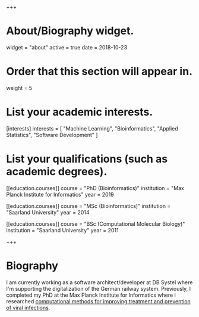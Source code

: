 +++
# About/Biography widget.
widget = "about"
active = true
date = 2018-10-23

# Order that this section will appear in.
weight = 5

# List your academic interests.
[interests]
  interests = [
    "Machine Learning",
    "Bioinformatics",
    "Applied Statistics",
    "Software Development"
  ]

# List your qualifications (such as academic degrees).

[[education.courses]]
    course = "PhD (Bioinformatics)"
    institution = "Max Planck Institute for Informatics"
    year = 2019

[[education.courses]]
  course = "MSc (Bioinformatics)"
  institution = "Saarland University"
  year = 2014

[[education.courses]]
  course = "BSc (Computational Molecular Biology)"
  institution = "Saarland University"
  year = 2011
 
+++

# Biography

I am currently working as a software architect/developer at DB Systel where I'm supporting the digitalization of the German railway system. Previously, I completed my PhD at the Max Planck Institute for Informatics where I researched [computational methods for improving treatment and prevention of viral infections](computational_approaches_doering_2019.pdf). 

